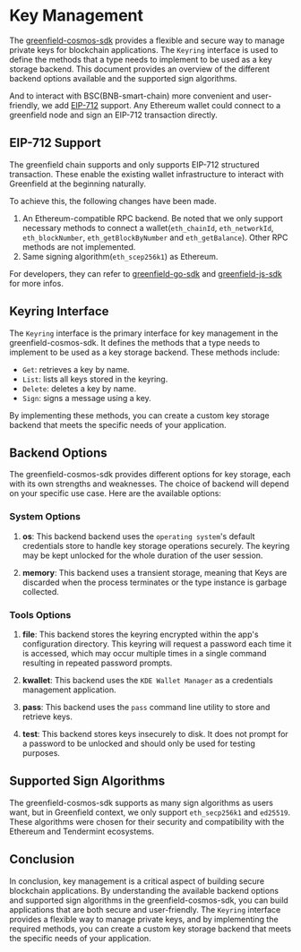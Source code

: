 # Key Management

The [greenfield-cosmos-sdk](https://github.com/bnb-chain/greenfield-cosmos-sdk) provides a flexible and secure way to 
manage private keys for blockchain applications. The `Keyring` interface is used to define the methods that a type needs 
to implement to be used as a key storage backend. This document provides an overview of the different backend 
options available and the supported sign algorithms.

And to interact with BSC(BNB-smart-chain) more convenient and user-friendly, we add 
[EIP-712](https://eips.ethereum.org/EIPS/eip-712) support. Any Ethereum wallet could connect to 
a greenfield node and sign an EIP-712 transaction directly.

## EIP-712 Support

The greenfield chain supports and only supports EIP-712 structured transaction.  These enable the existing wallet 
infrastructure to interact with Greenfield at the beginning naturally.

To achieve this, the following changes have been made.

1. An Ethereum-compatible RPC backend. Be noted that we only support necessary methods to connect a 
  wallet(`eth_chainId`, `eth_networkId`, `eth_blockNumber`, `eth_getBlockByNumber` and `eth_getBalance`). Other RPC methods are not implemented.
2. Same signing algorithm(`eth_scep256k1`) as Ethereum.

For developers, they can refer to [greenfield-go-sdk](https://github.com/bnb-chain/greenfield-go-sdk) and 
[greenfield-js-sdk](https://github.com/bnb-chain/greenfield-js-sdk) for more infos.

## Keyring Interface

The `Keyring` interface is the primary interface for key management in the greenfield-cosmos-sdk. It defines the methods 
that a type needs to implement to be used as a key storage backend. These methods include:

-   `Get`: retrieves a key by name.
-   `List`: lists all keys stored in the keyring.
-   `Delete`: deletes a key by name.
-   `Sign`: signs a message using a key.

By implementing these methods, you can create a custom key storage backend that meets the specific needs of your application.

## Backend Options

The greenfield-cosmos-sdk provides different options for key storage, each with its own strengths and weaknesses. The choice of backend will depend on your specific use case. Here are the available options:

### System Options

1. **os**: This backend backend uses the `operating system`'s default credentials store to handle key storage operations securely. 
The keyring may be kept unlocked for the whole duration of the user session.

2. **memory**: This backend uses a transient storage, meaning that Keys are discarded when the process terminates or the type 
instance is garbage collected.

### Tools Options

1. **file**: This backend stores the keyring encrypted within the app's configuration directory. This keyring will request a password each time it is accessed, which may occur multiple times in a single command resulting in repeated password prompts.

2. **kwallet**: This backend uses the `KDE Wallet Manager` as a credentials management application.

3. **pass**: This backend uses the `pass` command line utility to store and retrieve keys.

4. **test**: This backend stores keys insecurely to disk. It does not prompt for a password to be unlocked and should 
only be used for testing purposes.

## Supported Sign Algorithms

The greenfield-cosmos-sdk supports as many sign algorithms as users want, but in Greenfield context, we only 
support `eth_secp256k1` and `ed25519`. These algorithms were chosen for their security and compatibility with the 
Ethereum and Tendermint ecosystems.

## Conclusion

In conclusion, key management is a critical aspect of building secure blockchain applications. By understanding 
the available backend options and supported sign algorithms in the greenfield-cosmos-sdk, you can build applications 
that are both secure and user-friendly. The `Keyring` interface provides a flexible way to manage private keys, 
and by implementing the required methods, you can create a custom key storage backend that meets the specific 
needs of your application.
